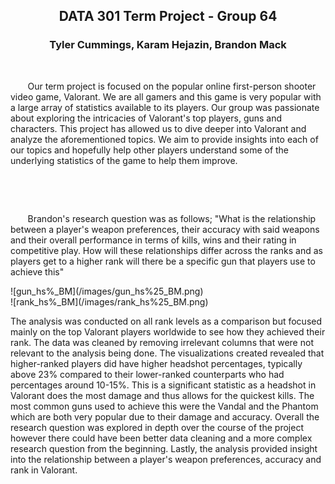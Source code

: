 <div id="title" align="center">
 <h2><b> DATA 301 Term Project - Group 64</b></h2>
 <h3> Tyler Cummings, Karam Hejazin, Brandon Mack</h3>
</div>
<br>

<div id="introduction">
 <p>
   &nbsp;&nbsp;&nbsp;&nbsp;&nbsp;&nbsp;
   Our term project is focused on the popular online first-person shooter video game, Valorant. We are all gamers and this game is very popular with a large array of statistics available to its players. Our group was passionate about exploring the intricacies of Valorant's top players, guns and characters. This project has allowed us to dive deeper into Valorant and analyze the aforementioned topics. We aim to provide insights into each of our topics and hopefully help other players understand some of the underlying statistics of the game to help them improve.
</div>

<div id="paragraph1">
 <p>
   &nbsp;&nbsp;&nbsp;&nbsp;&nbsp;&nbsp;
 </p>
</div>

<div id="paragraph2">
 <p>
   &nbsp;&nbsp;&nbsp;&nbsp;&nbsp;&nbsp;

 </p>
</div>

<div id="paragraph3">
 <p>
   &nbsp;&nbsp;&nbsp;&nbsp;&nbsp;&nbsp;
   Brandon's research question was as follows; "What is the relationship between a player's weapon preferences, their accuracy with said weapons and their overall performance in terms of kills, wins and their rating in competitive play. How will these relationships differ across the ranks and as players get to a higher rank will there be a specific gun that players use to achieve this"
 </p>
   ![gun_hs%_BM](/images/gun_hs%25_BM.png)
  <br>
   ![rank_hs%_BM](/images/rank_hs%25_BM.png)
   <br>
 <p>
 
   The analysis was conducted on all rank levels as a comparison but focused mainly on the top Valorant players worldwide to see how they achieved their rank. The data was cleaned by removing irrelevant columns that were not relevant to the analysis being done. The visualizations created revealed that higher-ranked players did have higher headshot percentages, typically above 23% compared to their lower-ranked counterparts who had percentages around 10-15%. This is a significant statistic as a headshot in Valorant does the most damage and thus allows for the quickest kills. The most common guns used to achieve this were the Vandal and the Phantom which are both very popular due to their damage and accuracy. Overall the research question was explored in depth over the course of the project however there could have been better data cleaning and a more complex research question from the beginning. Lastly, the analysis provided insight into the relationship between a player's weapon preferences, accuracy and rank in Valorant.
 </p>
</div>

<div id="conclusion">
 <p>
   &nbsp;&nbsp;&nbsp;&nbsp;&nbsp;&nbsp;

 </p>
</div>
